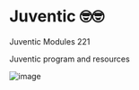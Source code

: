 # Juventic 🤓🤓
Juventic Modules 221

Juventic program and resources 

![image](https://user-images.githubusercontent.com/105832954/233820399-8d7ec2b2-a4e6-4afc-886f-04c96963a2dd.png)

